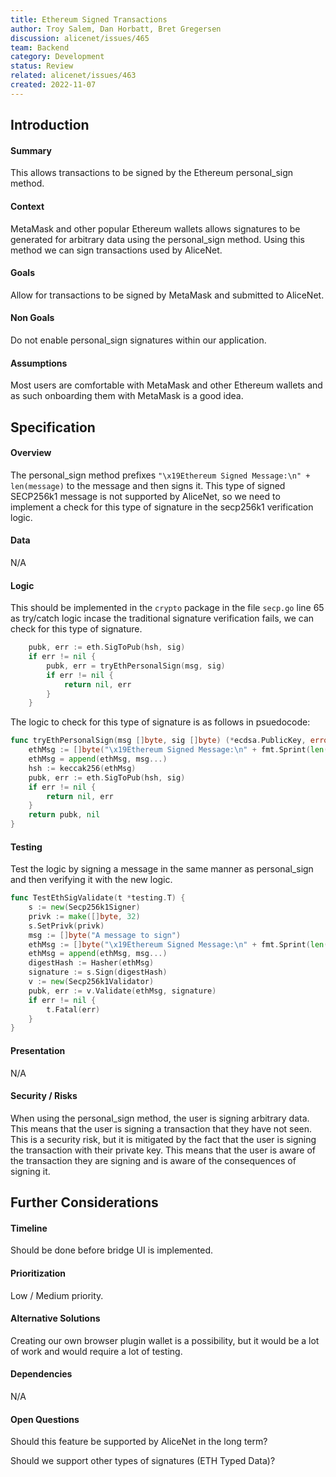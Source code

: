 ```yaml
---
title: Ethereum Signed Transactions
author: Troy Salem, Dan Horbatt, Bret Gregersen
discussion: alicenet/issues/465
team: Backend
category: Development
status: Review
related: alicenet/issues/463
created: 2022-11-07
---
```


## Introduction

#### Summary   
This allows transactions to be signed by the Ethereum personal_sign method.

#### Context
MetaMask and other popular Ethereum wallets allows signatures to be generated for arbitrary data using the personal_sign method. Using this method we can sign transactions used by AliceNet.

#### Goals
Allow for transactions to be signed by MetaMask and submitted to AliceNet.

#### Non Goals
Do not enable personal_sign signatures within our application.

#### Assumptions
Most users are comfortable with MetaMask and other Ethereum wallets and as such onboarding them with MetaMask is a good idea.

## Specification

#### Overview
The personal_sign method prefixes `"\x19Ethereum Signed Message:\n" + len(message)` to the message and then signs it. This type of signed SECP256k1 message is not supported by AliceNet, so we need to implement a check for this type of signature in the secp256k1 verification logic.

#### Data
N/A

#### Logic
This should be implemented in the `crypto` package in the file `secp.go` line 65 as try/catch logic incase the traditional signature verification fails, we can check for this type of signature.

```go
	pubk, err := eth.SigToPub(hsh, sig)
	if err != nil {
		pubk, err = tryEthPersonalSign(msg, sig)
		if err != nil {
			return nil, err
		}
	}
```

The logic to check for this type of signature is as follows in psuedocode:

```go
func tryEthPersonalSign(msg []byte, sig []byte) (*ecdsa.PublicKey, error) {
	ethMsg := []byte("\x19Ethereum Signed Message:\n" + fmt.Sprint(len(msg)))
	ethMsg = append(ethMsg, msg...)
	hsh := keccak256(ethMsg)
	pubk, err := eth.SigToPub(hsh, sig)
	if err != nil {
		return nil, err
	}
	return pubk, nil
}
```

#### Testing
Test the logic by signing a message in the same manner as personal_sign and then verifying it with the new logic.
```go
func TestEthSigValidate(t *testing.T) {
    s := new(Secp256k1Signer)
	privk := make([]byte, 32)
	s.SetPrivk(privk)
	msg := []byte("A message to sign")
    ethMsg := []byte("\x19Ethereum Signed Message:\n" + fmt.Sprint(len(msg)))
    ethMsg = append(ethMsg, msg...)
    digestHash := Hasher(ethMsg)
	signature := s.Sign(digestHash)
    v := new(Secp256k1Validator)
    pubk, err := v.Validate(ethMsg, signature)
	if err != nil {
		t.Fatal(err)
	}
}

```

#### Presentation
N/A

#### Security / Risks
When using the personal_sign method, the user is signing arbitrary data. This means that the user is signing a transaction that they have not seen. This is a security risk, but it is mitigated by the fact that the user is signing the transaction with their private key. This means that the user is aware of the transaction they are signing and is aware of the consequences of signing it.

## Further Considerations

#### Timeline
Should be done before bridge UI is implemented. 

#### Prioritization
Low / Medium priority.

#### Alternative Solutions
Creating our own browser plugin wallet is a possibility, but it would be a lot of work and would require a lot of testing.

#### Dependencies
N/A

#### Open Questions
Should this feature be supported by AliceNet in the long term? 

Should we support other types of signatures (ETH Typed Data)?




